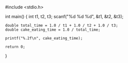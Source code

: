 #include <stdio.h>

int main() {
    int t1, t2, t3;
    scanf("%d %d %d", &t1, &t2, &t3);

    double total_time = 1.0 / t1 + 1.0 / t2 + 1.0 / t3;
    double cake_eating_time = 1.0 / total_time;

    printf("%.2f\n", cake_eating_time);

    return 0;
}
